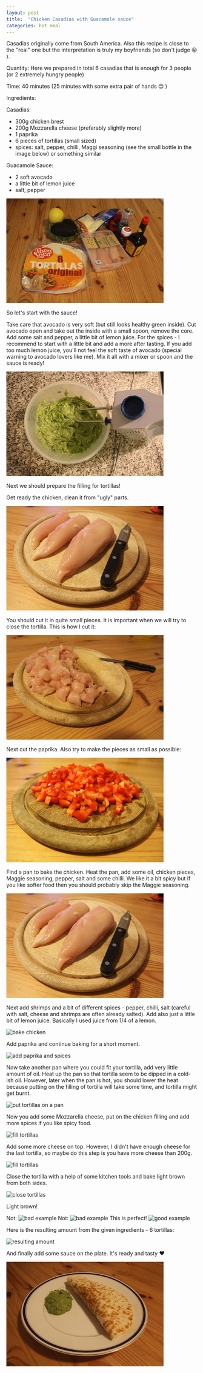 ```yaml
---
layout: post
title:  "Chicken Casadias with Guacamole sauce"
categories: hot meal
---
```

Casadias originally come from South America. Also this recipe is close to the "real" one but the interpretation is truly my boyfriends (so don't judge 😛 ).

Quantity: Here we prepared in total 6 casadias that is enough for 3 people (or 2 extremely hungry people) 

Time: 40 minutes (25 minutes with some extra pair of hands 😊 )

Ingredients:

Casadias:

* 300g chicken brest
* 200g Mozzarella cheese (preferably slightly more)
* 1 paprika
* 6 pieces of tortillas (small sized)
* spices: salt, pepper, chilli, Maggi seasoning (see the small bottle in the image below) or something similar

Guacamole Sauce:

* 2 soft avocado
* a little bit of lemon juice
* salt, pepper


![ingredients][image1]

So let's start with the sauce!

Take care that avocado is very soft (but still looks healthy green inside). Cut avocado open and take out the inside with a small spoon, remove the core. Add some salt and pepper, a little bit of lemon juice. For the spices - I recommend to start with a little bit and add a more after tasting. If you add too much lemon juice, you'll not feel the soft taste of avocado (special warning to avocado lovers like me). Mix it all with a mixer or spoon and the sauce is ready!

![prepare guacamole][image3]

Next we should prepare the filling for tortillas!

Get ready the chicken, clean it from "ugly" parts.

![prepare chicken][image2]

You should cut it in quite small pieces. It is important when we will try to close the tortilla. This is how I cut it:

![cut chicken][image4]

Next cut the paprika. Also try to make the pieces as small as possible:

![cut paprika][image5]

Find a pan to bake the chicken. Heat the pan, add some oil, chicken pieces, Maggie seasoning, pepper, salt and some chilli. We like it a bit spicy but if you like softer food then you should probably skip the Maggie seasoning. 

![placing soft cheese in a bowl][image2]

Next add shrimps and a bit of different spices - pepper, chilli, salt (careful with salt, cheese and shrimps are often already salted). Add also just a little bit of lemon juice. Basically I used juice from 1/4 of a lemon.

![][image6]

Add paprika and continue baking for a short moment.

![][image7]

Now take another pan where you could fit your tortilla, add very little amount of oil. Heat up the pan so that tortilla seem to be dipped in a cold-ish oil. However, later when the pan is hot, you should lower the heat because putting on the filling of tortilla will take some time, and tortilla might get burnt.

![][image8]

Now you add some Mozzarella cheese, put on the chicken filling and add more spices if you like spicy food.

![][image9]

Add some more cheese on top. However, I didn't have enough cheese for the last tortilla, so maybe do this step is you have more cheese than 200g.

![][image10]

Close the tortilla with a help of some kitchen tools and bake light brown from both sides.

![][image11]

Light brown!

Not: ![][image14] Not: ![][image15] This is perfect! ![][image16]

Here is the resulting amount from the given ingredients - 6 tortillas:

![][image13]

And finally add some sauce on the plate. It's ready and tasty ♥

![the final result][image17]

[image1]: /images/casadias/1.jpg "ingredients"
[image2]: /images/casadias/2.jpg "prepare chicken"
[image3]: /images/casadias/3.jpg "prepare guacamole"
[image4]: /images/casadias/4.jpg "cut chicken"
[image5]: /images/casadias/5.jpg "cut paprika"
[image6]: /images/casadias/6.jpg "bake chicken"
[image7]: /images/casadias/7.jpg "add paprika and spices"
[image8]: /images/casadias/8.jpg "put tortillas on a pan"
[image9]: /images/casadias/9.jpg "fill tortillas"
[image10]: /images/casadias/10.jpg "fill tortillas"
[image11]: /images/casadias/11.jpg "close tortillas"
[image12]: /images/casadias/12.jpg "bake from both sides"
[image13]: /images/casadias/13.jpg "resulting amount"
[image14]: /images/casadias/14.jpg "bad example"
[image15]: /images/casadias/15.jpg "bad example"
[image16]: /images/casadias/16.jpg "good example"
[image17]: /images/casadias/17.jpg "the result"


